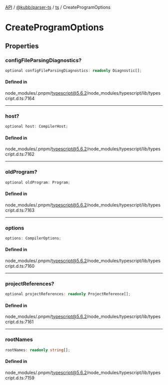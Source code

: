 [API](../../../../../packages.md) / [@kubb/parser-ts](../../../index.md) / [ts](../index.md) / CreateProgramOptions

# CreateProgramOptions

## Properties

### configFileParsingDiagnostics?

```ts
optional configFileParsingDiagnostics: readonly Diagnostic[];
```

#### Defined in

node\_modules/.pnpm/typescript@5.6.2/node\_modules/typescript/lib/typescript.d.ts:7164

***

### host?

```ts
optional host: CompilerHost;
```

#### Defined in

node\_modules/.pnpm/typescript@5.6.2/node\_modules/typescript/lib/typescript.d.ts:7162

***

### oldProgram?

```ts
optional oldProgram: Program;
```

#### Defined in

node\_modules/.pnpm/typescript@5.6.2/node\_modules/typescript/lib/typescript.d.ts:7163

***

### options

```ts
options: CompilerOptions;
```

#### Defined in

node\_modules/.pnpm/typescript@5.6.2/node\_modules/typescript/lib/typescript.d.ts:7160

***

### projectReferences?

```ts
optional projectReferences: readonly ProjectReference[];
```

#### Defined in

node\_modules/.pnpm/typescript@5.6.2/node\_modules/typescript/lib/typescript.d.ts:7161

***

### rootNames

```ts
rootNames: readonly string[];
```

#### Defined in

node\_modules/.pnpm/typescript@5.6.2/node\_modules/typescript/lib/typescript.d.ts:7159
